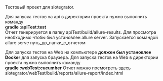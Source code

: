 Тестовый проект для slotegrator.

Для запуска тестов на api в директории проекта нужно выполнить команду  
**gradle :apiTest:test**   
Отчет генерируется в папку apiTest/build/allure-results. Для просмотра необходимо чтобы был установлен allure server. Запускается командой allure serve путь_до_папки_с_отчетом

Для запуска тестов на Web на компьютере **должен был установлен Docker** для запуска браузера.
Для запуска тестов на Web в директории проекта нужно выполнить команду   
**gradle :webTest:cucumber**
Отчет можно посмотреть здесь slotegrator/webTest/build/reports/allure-report/index.html
